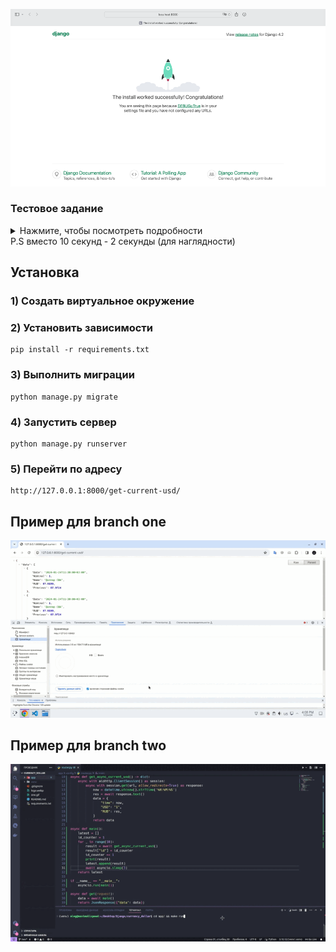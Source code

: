 <p align="center">
<img src="logo.webp">
</p>


### Тестовое задание 
<details>
<summary>Нажмите, чтобы посмотреть подробности</summary>

Предлагаем вам создать "голый" джанго проект, который по переходу на страницу /get-current-usd/ бужет отображать в json формате актуальный курс доллара к рублю (запрос по апи, найти самостоятельно) и показывать 10 последних запросов (паузу между запросами курсов должна быть не менее 10 секунд)


</details>
P.S вместо 10 секунд - 2 секунды (для наглядности)

## Установка

### 1) Создать виртуальное окружение

### 2) Установить зависимости

    pip install -r requirements.txt

### 3) Выполнить миграции

    python manage.py migrate    

### 4) Запустить сервер

    python manage.py runserver

### 5) Перейти по адресу
    http://127.0.0.1:8000/get-current-usd/


## Пример для branch one
<img src="one.gif">

## Пример для branch two
<img src="two.gif">